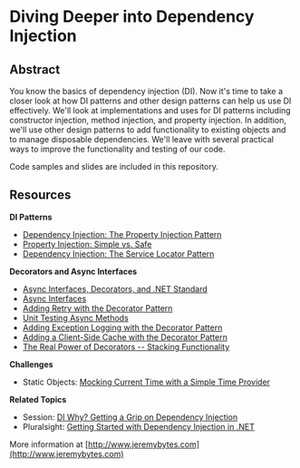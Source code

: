 Diving Deeper into Dependency Injection
=======================================

Abstract
---------

You know the basics of dependency injection (DI). Now it's time to take a closer look at how DI patterns and other design patterns can help us use DI effectively. We'll look at implementations and uses for DI patterns including constructor injection, method injection, and property injection. In addition, we'll use other design patterns to add functionality to existing objects and to manage disposable dependencies. We'll leave with several practical ways to improve the functionality and testing of our code.  

Code samples and slides are included in this repository.

Resources
---------

**DI Patterns**  
* [Dependency Injection: The Property Injection Pattern](http://jeremybytes.blogspot.com/2014/01/dependency-injection-property-injection.html)  
* [Property Injection: Simple vs. Safe](http://jeremybytes.blogspot.com/2015/06/property-injection-simple-vs-safe.html)  
* [Dependency Injection: The Service Locator Pattern](http://jeremybytes.blogspot.com/2013/04/dependency-injection-service-locator.html)  

**Decorators and Async Interfaces**
* [Async Interfaces, Decorators, and .NET Standard](https://jeremybytes.blogspot.com/2019/01/more-di-async-interfaces-decorators-and.html)  
* [Async Interfaces](https://jeremybytes.blogspot.com/2019/01/more-di-async-interfaces.html)  
* [Adding Retry with the Decorator Pattern](https://jeremybytes.blogspot.com/2019/01/more-di-adding-retry-with-decorator.html)  
* [Unit Testing Async Methods](https://jeremybytes.blogspot.com/2019/01/more-di-unit-testing-async-methods.html)  
* [Adding Exception Logging with the Decorator Pattern](https://jeremybytes.blogspot.com/2019/01/more-di-adding-exception-logging-with.html)  
* [Adding a Client-Side Cache with the Decorator Pattern](https://jeremybytes.blogspot.com/2019/01/more-di-adding-client-side-cache-with.html)  
* [The Real Power of Decorators -- Stacking Functionality](https://jeremybytes.blogspot.com/2019/01/more-di-real-power-of-decorators.html)  

**Challenges**  
* Static Objects: [Mocking Current Time with a Simple Time Provider](https://jeremybytes.blogspot.com/2015/01/mocking-current-time-with-time-provider.html)  

**Related Topics**
* Session: [DI Why? Getting a Grip on Dependency Injection](http://www.jeremybytes.com/Demos.aspx#DI)
* Pluralsight: [Getting Started with Dependency Injection in .NET](https://app.pluralsight.com/library/courses/using-dependency-injection-on-ramp/table-of-contents) 

More information at [http://www.jeremybytes.com](http://www.jeremybytes.com)  